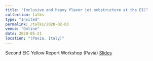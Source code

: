 ```yaml
---
title: "Inclusive and heavy flavor jet substructure at the EIC"
collection: talks
type: "Invited"
permalink: /talks/2020-02-03
venue: "Online"
date: 2020-05-21
location: "(Pavia, Italy)"
---
```

Second EIC Yellow Report Workshop (Pavia)
[Slides](https://jdosbo.github.io/files/Pavia_jetSubstructure.pdf) 